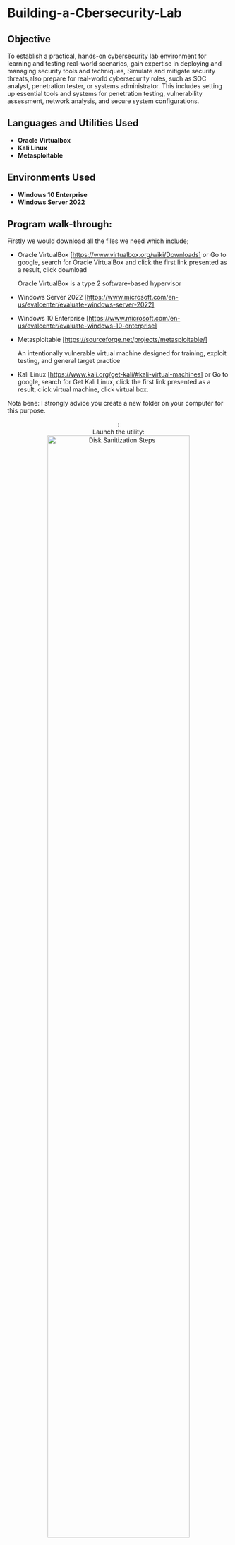 # Building-a-Cbersecurity-Lab

## Objective
To establish a practical, hands-on cybersecurity lab environment for learning and testing real-world scenarios, gain expertise in deploying and managing security tools and techniques, Simulate and mitigate security threats,also prepare for real-world cybersecurity roles, such as SOC analyst, penetration tester, or systems administrator. This includes setting up essential tools and systems for penetration testing, vulnerability assessment, network analysis, and secure system configurations.
 
<h2>Languages and Utilities Used</h2>

- <b>Oracle Virtualbox</b> 
- <b>Kali Linux</b>
- <b>Metasploitable</b>

<h2>Environments Used </h2>

- <b>Windows 10 Enterprise</b> 
- <b>Windows Server 2022</b> 

<h2>Program walk-through:</h2>
Firstly we would download all the files we need which include;

- Oracle VirtualBox
[https://www.virtualbox.org/wiki/Downloads] or Go to google, search for Oracle VirtualBox and click the first link presented as a result, click download

  Oracle VirtualBox is a type 2 software-based hypervisor

- Windows Server 2022
[https://www.microsoft.com/en-us/evalcenter/evaluate-windows-server-2022]

- Windows 10 Enterprise
[https://www.microsoft.com/en-us/evalcenter/evaluate-windows-10-enterprise]

- Metasploitable
[https://sourceforge.net/projects/metasploitable/]

  An intentionally vulnerable virtual machine designed for training, exploit testing, and general target practice

- Kali Linux 
[https://www.kali.org/get-kali/#kali-virtual-machines] or Go to google, search for Get Kali Linux, click the first link presented as a result, click virtual machine, click virtual box. 

Nota bene: I strongly advice you create a new folder on your computer for this purpose. 


<p align="center">
 : <br/>
Launch the utility: <br/>
<img src="https://i.imgur.com/62TgaWL.png" height="80%" width="80%" alt="Disk Sanitization Steps"/>
<br />
<br />
Select the disk:  <br/>
<img src="https://i.imgur.com/tcTyMUE.png" height="80%" width="80%" alt="Disk Sanitization Steps"/>
<br />
<br />
Enter the number of passes: <br/>
<img src="https://i.imgur.com/nCIbXbg.png" height="80%" width="80%" alt="Disk Sanitization Steps"/>
<br />
<br />
Confirm your selection:  <br/>
<img src="https://i.imgur.com/cdFHBiU.png" height="80%" width="80%" alt="Disk Sanitization Steps"/>
<br />
<br />
Wait for process to complete (may take some time):  <br/>
<img src="https://i.imgur.com/JL945Ga.png" height="80%" width="80%" alt="Disk Sanitization Steps"/>
<br />
<br />
Sanitization complete:  <br/>
<img src="https://i.imgur.com/K71yaM2.png" height="80%" width="80%" alt="Disk Sanitization Steps"/>
<br />
<br />
Observe the wiped disk:  <br/>
<img src="https://i.imgur.com/AeZkvFQ.png" height="80%" width="80%" alt="Disk Sanitization Steps"/>
</p>

<!--
 ```diff
- text in red
+ text in green
! text in orange
# text in gray
@@ text in purple (and bold)@@
```
--!>
